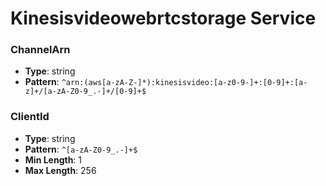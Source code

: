 # Kinesisvideowebrtcstorage Service

### ChannelArn
- **Type**: string
- **Pattern**: `^arn:(aws[a-zA-Z-]*):kinesisvideo:[a-z0-9-]+:[0-9]+:[a-z]+/[a-zA-Z0-9_.-]+/[0-9]+$`

### ClientId
- **Type**: string
- **Pattern**: `^[a-zA-Z0-9_.-]+$`
- **Min Length**: 1
- **Max Length**: 256

